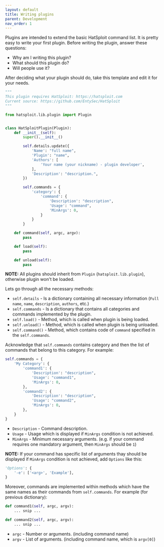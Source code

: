 ```yaml
---
layout: default
title: Writing plugins
parent: Development
nav_order: 1
---
```


Plugins are intended to extend the basic HatSploit command list. It is pretty easy to write your first plugin. Before writing the plugin, answer these questions:

* Why am I writing this plugin?
* What should this plugin do?
* Will people use it?

After deciding what your plugin should do, take this template and edit it for your needs.

```python
"""
This plugin requires HatSploit: https://hatsploit.com
Current source: https://github.com/EntySec/HatSploit
"""

from hatsploit.lib.plugin import Plugin


class HatSploitPlugin(Plugin):
    def __init__(self):
        super().__init__()

        self.details.update({
            'Name': "full name",
            'Plugin': "name",
            'Authors': [
                'Your name (your nickname) - plugin developer',
            ],
            'Description': "description.",
        })

        self.commands = {
            'category': {
                'command': {
                    'Description': "description",
                    'Usage': "command",
                    'MinArgs': 0,
                }
            }
        }

    def command(self, argc, argv):
        pass

    def load(self):
        pass

    def unload(self):
        pass
```

**NOTE:** All plugins should inherit from `Plugin` (`hatsploit.lib.plugin`), otherwise plugin won't be loaded.

Lets go through all the necessary methods:

* `self.details` - Is a dictionary containing all necessary information (`Full name`, `name`, `description`, `authors`, etc.)
* `self.commands` - Is a dictionary that contains all categories and commands implemented by the plugin.
* `self.load()` - Method, which is called when plugin is being loaded.
* `self.unload()` - Method, which is called when plugin is being unloaded.
* `self.command()` - Method, which contains code of `command` specified in the `self.commands`.

Acknowledge that `self.commands` contains category and then the list of commands that belong to this category. For example:

```python
self.commands = {
    'My Category': {
        'command1': {
            'Description': "description",
            'Usage': "command1",
            'MinArgs': 0,
        },
        'command2': {
            'Description': "description",
            'Usage': "command2",
            'MinArgs': 0,
        },
    }
}
```

* `Description` - Command description.
* `Usage` - Usage which is displayed if `MinArgs` condition is not achieved.
* `MinArgs` - Minimum necessary arguments. (e.g. if your command requires one mandatory argument, then `MinArgs` should be `1`)

**NOTE:** If your command has specific list of arguments thay should be displayed if `MinArgs` condition is not achieved, add `Options` like this:

```python
'Options': {
    '-e': ['<arg>', 'Example'],
}
```

Moreover, commands are implemented within methods which have the same names as their commands from `self.commands`. For example (for previous dictionary):

```python
def command1(self, argc, argv):
    ... snip ...

def command2(self, argc, argv):
    ... snip ...
```

* `argc` - Number or arguments. (including command name)
* `argv` - List of arguments. (including command name, which is `argv[0]`)
